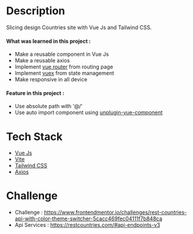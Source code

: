 # Description

Slicing design Countries site with Vue Js and Tailwind CSS.

#### What was learned in this project :

- Make a reusable component in Vue Js
- Make a reusable axios
- Implement [vue router](https://next.router.vuejs.org/guide/) from routing page
- Implement [vuex](https://next.vuex.vuejs.org/) from state management
- Make responsive in all device

#### Feature in this project :

- Use absolute path with '@/'
- Use auto import component using [unplugin-vue-component](https://github.com/antfu/unplugin-vue-components)

# Tech Stack

- [Vue Js](https://v3.vuejs.org/)
- [Vite](https://vitejs.dev/)
- [Tailwind CSS](https://v2.tailwindcss.com/)
- [Axios](https://axios-http.com/)

# Challenge

- Challenge : https://www.frontendmentor.io/challenges/rest-countries-api-with-color-theme-switcher-5cacc469fec04111f7b848ca
- Api Services : https://restcountries.com/#api-endpoints-v3
